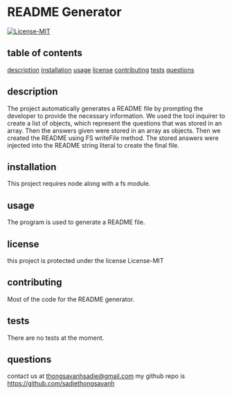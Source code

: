 # README Generator

  [![License-MIT](https://img.shields.io/badge/License-MIT-blue.svg)](https://opensource.org/licenses/MIT)

  ## table of contents
  [description](#description)
  [installation](#installation)
  [usage](#usage)
  [license](#license)
  [contributing](contributing)
  [tests](tests)
  [questions](questions)

  ## description
  The project automatically generates a README file by prompting the developer to provide the necessary information. We used the tool inquirer to create a list of objects, which represent the questions that was stored in an array. Then the answers given were stored in an array as objects. Then we created the README using FS writeFile method. The stored answers were injected into the README string literal to create the final file.

  ## installation
  This project requires node along with a fs module.

  ## usage
  The program is used to generate a README file.

  ## license
  this project is protected under the license License-MIT

  ## contributing
  Most of the code for the README generator.

  ## tests
  There are no tests at the moment.

  ## questions
  contact us at thongsavanhsadie@gmail.com
  my github repo is https://github.com/sadiethongsavanh
